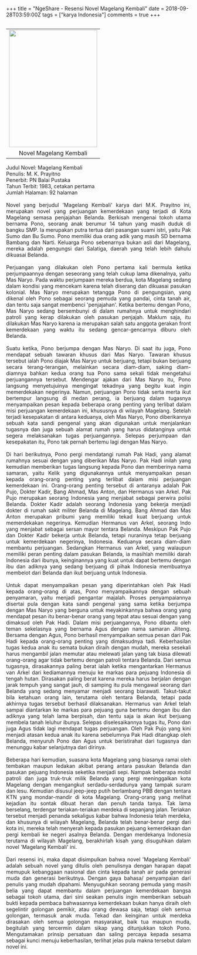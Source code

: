 +++
title = "NgeShare - Resensi Novel Magelang Kembali"
date = 2018-09-28T03:59:00Z
tags = ["karya Indonesia"]
comments = true
+++

<table cellpadding="0" cellspacing="0" class="tr-caption-container" style="float: left; margin-right: 1em; text-align: left;"><tbody><tr><td style="text-align: center;"><img border="0" data-original-height="1333" data-original-width="1001" height="320" src="https://4.bp.blogspot.com/-Zo745pIKeCA/XDUn1YTdDxI/AAAAAAAASyA/73r_p-p9c-svohTfEt9ZjIEumDUEaRV9QCLcBGAs/s320/magelangkembali.png" width="240" /></td></tr><tr><td class="tr-caption" style="text-align: center;">Novel Magelang Kembali</td></tr></tbody></table><br /><div style="text-align: justify;">Judul Novel: Magelang Kembali<br />Penulis: M. K. Prayitno<br />Penerbit: PN Balai Pustaka<br />Tahun Terbit: 1983, cetakan pertama<br />Jumlah Halaman: 92 halaman<br /><br />Novel yang berjudul 'Magelang Kembali' karya dari M.K. Prayitno ini, merupakan novel yang perjuangan kemerdekaan yang terjadi di Kota Magelang semasa penjajahan Belanda. Berkisah mengenai tokoh utama bernama Pono, seorang anak berumur 14 tahun yang masih duduk di bangku SMP. Ia merupakan putra tertua dari pasangan suami istri, yaitu Pak Sumo dan Bu Sumo. Pono memiliki dua orang adik yang masih SD bernama Bambang dan Narti. Keluarga Pono sebenarnya bukan asli dari Magelang, mereka adalah pengungsi dari Salatiga, daerah yang telah lebih dahulu dikuasai Belanda.<br /><br />Perjuangan yang dilakukan oleh Pono pertama kali bermula ketika perjumpaannya dengan seseorang yang telah cukup lama dikenalnya, yaitu Mas Naryo. Pada waktu perjumpaan mereka berdua, kota Magelang sedang dalam kondisi yang mencekam karena telah diserang dan dikuasai pasukan kolonial. Mas Naryo merupakan tetangga Pono di pengungsian, yang dikenal oleh Pono sebagai seorang pemuda yang pandai, cinta tanah air, dan tentu saja sangat membenci 'penjajahan'. Ketika bertemu dengan Pono, Mas Naryo sedang bersembunyi di dalam rumahnya untuk menghindari patroli yang kerap dilakukan oleh pasukan penjajah. Maklum saja, itu dilakukan Mas Naryo karena ia merupakan salah satu anggota gerakan front kemerdekaan yang waktu itu sedang gencar-gencarnya diburu oleh Belanda.<br /><br />Suatu ketika, Pono berjumpa dengan Mas Naryo. Di saat itu juga, Pono mendapat sebuah tawaran khusus dari Mas Naryo. Tawaran khusus tersebut ialah Pono diajak Mas Naryo untuk berjuang, tetapi bukan berjuang secara terang-terangan, melainkan secara diam-diam, saking diam-diamnya bahkan kedua orang tua Pono sama sekali tidak mengetahui perjuangannya tersebut. Mendengar ajakan dari Mas Naryo itu, Pono langsung menyetujuinya mengingat tekadnya yang begitu kuat ingin memerdekakan negerinya. Namun, perjuangan Pono tidak serta merta ikut bertempur langsung di medan perang, ia berjuang dalam tugasnya menyampaikan pesan kepada beberapa orang penting yang terlibat dalam misi perjuangan kemerdekaan ini, khususnya di wilayah Magelang. Setelah terjadi kesepakatan di antara keduanya, oleh Mas Naryo, Pono diberikannya sebuah kata sandi pengenal yang akan digunakan untuk menjalankan tugasnya dan juga sebuah alamat rumah yang harus didatanginya untuk segera melaksanakan tugas perjuangannya. Selepas perjumpaan dan kesepakatan itu, Pono tak pernah bertemu lagi dengan Mas Naryo.<br /><br />Di hari berikutnya, Pono pergi mendatangi rumah Pak Hadi, yang alamat rumahnya sesuai dengan yang diberikan Mas Naryo. Pak Hadi inilah yang kemudian memberikan tugas langsung kepada Pono dan memberinya nama samaran, yaitu Kelik yang digunakannya untuk menyampaikan pesan kepada orang-orang penting yang terlibat dalam misi perjuangan kemerdekaan ini. Orang-orang penting tersebut di antaranya adalah Pak Pujo, Dokter Kadir, Bang Ahmad, Mas Anton, dan Hermanus van Arkel. Pak Pujo merupakan seorang Indonesia yang menjabat sebagai perwira polisi Belanda. Dokter Kadir adalah seorang Indonesia yang bekerja menjadi dokter di rumah sakit militer Belanda di Magelang. Bang Ahmad dan Mas Anton merupakan pribumi yang memiliki tekad kuat berjuang untuk memerdekakan negerinya. Kemudian Hermanus van Arkel, seorang Indo yang menjabat sebagai sersan mayor tentara Belanda. Meskipun Pak Pujo dan Dokter Kadir bekerja untuk Belanda, tetapi nuraninya tetap berjuang untuk kemerdekaan negerinya, Indonesia. Keduanya secara diam-diam membantu perjuangan. Sedangkan Hermanus van Arkel, yang walaupun memiliki peran penting dalam pasukan Belanda, ia masihlah memiliki darah Indonesia dari ibunya, keinginannya yang kuat untuk dapat bertemu dengan ibu dan adiknya yang sedang berjuang di pihak Indonesia membuatnya membelot dari Belanda dan ikut berjuang untuk Indonesia.<br /><br />Untuk dapat menyampaikan pesan yang diperintahkan oleh Pak Hadi kepada orang-orang di atas, Pono menyampaikannya dengan sebuah penyamaran, yaitu menjadi pengantar majalah. Proses penyampaiannya disertai pula dengan kata sandi pengenal yang sama ketika berjumpa dengan Mas Naryo yang berguna untuk meyakinkannya bahwa orang yang mendapat pesan itu benar-benar orang yang tepat atau sesuai dengan yang dimaksud oleh Pak Hadi. Dalam misi perjuangannya, Pono dibantu oleh teman sekelasnya yang bernama Agus dengan nama samaran Jliteng. Bersama dengan Agus, Pono berhasil menyampaikan semua pesan dari Pak Hadi kepada orang-orang penting yang dimaksudnya tadi. Keberhasilan tugas kedua anak itu semata bukan diraih dengan mudah, mereka sesekali harus mengambil jalan memutar atau melewati jalan yang tak biasa dilewati orang-orang agar tidak bertemu dengan patroli tentara Belanda. Dari semua tugasnya, dirasakannya paling berat ialah ketika mengantarkan Hermanus van Arkel dari kediamannya menuju ke markas para pejuang Indonesia di tengah hutan. Dirasakan paling berat karena mereka harus berjalan dengan jarak tempuh yang sangat jauh, di samping itu pula mengawal seorang dari Belanda yang sedang menyamar menjadi seorang biarawati. Takut-takut bila ketahuan orang lain, terutama oleh tentara Belanda, tetapi pada akhirnya tugas tersebut berhasil dilaksanakan. Hermanus van Arkel telah sampai diantarkan ke markas para pejuang guna bertemu dengan ibu dan adiknya yang telah lama berpisah, dan tentu saja ia akan ikut berjuang membela tanah leluhur ibunya. Selepas diselesaikannya tugas itu, Pono dan juga Agus tidak lagi mendapat tugas perjuangan. Oleh Pak Pujo yang kini menjadi atasan kedua anak itu karena sebelumnya Pak Hadi ditangkap oleh Belanda, menyuruh Pono dan Agus untuk beristirahat dari tugasnya dan menunggu kabar selanjutnya dari dirinya.<br /><br />Beberapa hari kemudian, suasana kota Magelang yang biasanya ramai oleh tembakan maupun ledakan akibat perang antara pasukan Belanda dan pasukan pejuang Indonesia seketika menjadi sepi. Nampak beberapa mobil patroli dan juga truk-truk milik Belanda yang pergi meninggalkan kota Magelang dengan mengangkut serdadu-serdadunya yang tampak suram dan lesu. Kemudian disusul jeep-jeep putih berlambang PBB dengan tentara KTN yang mondar-mandir di kota Magelang. Orang-orang yang melihat kejadian itu sontak dibuat heran dan penuh tanda tanya. Tak lama berselang, terdengar teriakan-teriakan merdeka di sepanjang jalan. Teriakan tersebut menjadi penanda sekaligus kabar bahwa Indonesia telah merdeka, dan khusunya di wilayah Magelang, Belanda telah benar-benar pergi dari kota ini, mereka telah menyerah kepada pasukan pejuang kemerdekaan dan pergi kembali ke negeri asalnya Belanda. Dengan merdekanya Indonesia terutama di wilayah Magelang, berakhirlah kisah yang disuguhkan dalam novel 'Magelang Kembali' ini.<br /><br />Dari resensi ini, maka dapat disimpulkan bahwa novel 'Magelang Kembali' adalah sebuah novel yang ditulis oleh penulisnya dengan harapan dapat memupuk kebanggaan nasional dan cinta kepada tanah air pada generasi muda dan generasi berikutnya. Dengan gaya bahasa/ penyampaian dari penulis yang mudah dipahami. Menyuguhkan seorang pemuda yang masih belia yang dapat membantu dalam perjuangan kemerdekaan bangsa sebagai tokoh utama, dari sini seakan penulis ingin memberikan sebuah bukti kepada pembaca bahwasannya kemerdekaan bukan hanya diraih oleh segelintir golongan pemikir, atau orang dewasa saja, tetapi oleh semua golongan, termasuk anak muda. Tekad dan keinginan untuk merdeka dirasakan oleh semua golongan masyarakat, baik tua maupun muda, begitulah yang tercermin dalam sikap yang ditunjukkan tokoh Pono. Mengutamakan prinsip persatuan dan saling percaya kepada sesama sebagai kunci menuju keberhasilan, terlihat jelas pula makna tersebut dalam novel ini.</div>
